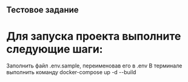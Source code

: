 ## Тестовое задание

# Для запуска проекта выполните следующие шаги:
Заполнить файл .env.sample, переименовав его в .env
В терминале выполнить команду docker-compose up -d --build